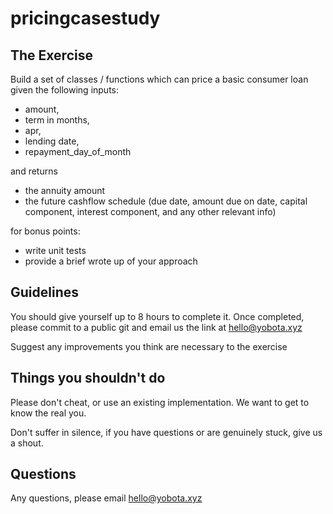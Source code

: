 # pricingcasestudy

## The Exercise
Build a set of classes / functions which can price a basic consumer loan
given the following inputs:

- amount,
- term in months,
- apr,
- lending date,
- repayment_day_of_month

and returns

- the annuity amount
- the future cashflow schedule (due date, amount due on date, capital
component, interest component, and any other relevant info)

for bonus points:

- write unit tests
- provide a brief wrote up of your approach


## Guidelines
You should give yourself up to 8 hours to complete it. Once completed, please commit to a public git and email us the link at hello@yobota.xyz

Suggest any improvements you think are necessary to the exercise

## Things you shouldn't do
Please don't cheat, or use an existing implementation. We want to get to know the real you.

Don't suffer in silence, if you have questions or are genuinely stuck, give us a shout.

## Questions
Any questions, please email hello@yobota.xyz